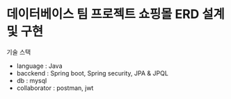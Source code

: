 # 데이터베이스 팀 프로젝트 쇼핑몰 ERD 설계 및 구현

기술 스택
- language : Java
- bacckend : Spring boot, Spring security, JPA & JPQL
- db : mysql 
- collaborator : postman, jwt
